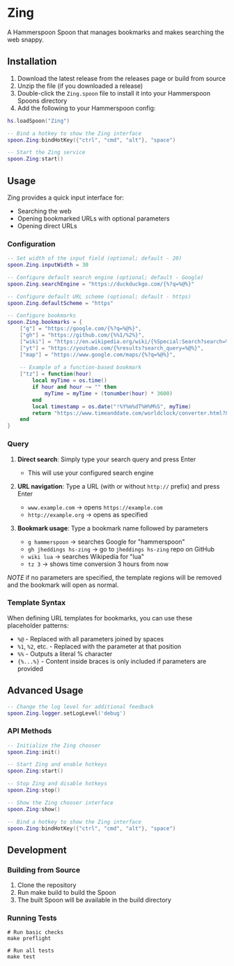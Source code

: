 # Zing

A Hammerspoon Spoon that manages bookmarks and makes searching the web snappy.

## Installation

1. Download the latest release from the releases page or build from source
2. Unzip the file (if you downloaded a release)
3. Double-click the `Zing.spoon` file to install it into your Hammerspoon Spoons directory
4. Add the following to your Hammerspoon config:

```lua
hs.loadSpoon("Zing")

-- Bind a hotkey to show the Zing interface
spoon.Zing:bindHotKey({"ctrl", "cmd", "alt"}, "space")

-- Start the Zing service
spoon.Zing:start()
```

## Usage

Zing provides a quick input interface for:
- Searching the web
- Opening bookmarked URLs with optional parameters
- Opening direct URLs

### Configuration

```lua
-- Set width of the input field (optional; default - 20)
spoon.Zing.inputWidth = 30

-- Configure default search engine (optional; default - Google)
spoon.Zing.searchEngine = "https://duckduckgo.com/{%?q=%@%}"

-- Configure default URL scheme (optional; default - https)
spoon.Zing.defaultScheme = "https"

-- Configure bookmarks
spoon.Zing.bookmarks = {
    ["g"] = "https://google.com/{%?q=%@%}",
    ["gh"] = "https://github.com/{%%1/%2%}",
    ["wiki"] = "https://en.wikipedia.org/wiki/{%Special:Search?search=%@%}",
    ["yt"] = "https://youtube.com/{%results?search_query=%@%}",
    ["map"] = "https://www.google.com/maps/{%?q=%@%}",
    
    -- Example of a function-based bookmark
    ["tz"] = function(hour)
        local myTime = os.time()
        if hour and hour ~= "" then
            myTime = myTime + (tonumber(hour) * 3600)
        end
        local timestamp = os.date("!%Y%m%dT%H%M%S", myTime)
        return "https://www.timeanddate.com/worldclock/converter.html?&p1=75&p2=136&iso=" .. timestamp
    end
}
```

### Query

1. **Direct search**: Simply type your search query and press Enter
   - This will use your configured search engine

2. **URL navigation**: Type a URL (with or without `http://` prefix) and press Enter
   - `www.example.com` → opens `https://example.com`
   - `http://example.org` → opens as specified

3. **Bookmark usage**: Type a bookmark name followed by parameters
   - `g hammerspoon` → searches Google for "hammerspoon"
   - `gh jheddings hs-zing` → go to `jheddings hs-zing` repo on GitHub
   - `wiki lua` → searches Wikipedia for "lua"
   - `tz 3` → shows time conversion 3 hours from now

_NOTE_ if no parameters are specified, the template regions will be removed and the
bookmark will open as normal.

### Template Syntax

When defining URL templates for bookmarks, you can use these placeholder patterns:

- `%@` - Replaced with all parameters joined by spaces
- `%1`, `%2`, etc. - Replaced with the parameter at that position
- `%%` - Outputs a literal % character
- `{%...%}` - Content inside braces is only included if parameters are provided

## Advanced Usage

```lua
-- Change the log level for additional feedback
spoon.Zing.logger.setLogLevel('debug')
```

### API Methods

```lua
-- Initialize the Zing chooser
spoon.Zing:init()

-- Start Zing and enable hotkeys
spoon.Zing:start()

-- Stop Zing and disable hotkeys
spoon.Zing:stop()

-- Show the Zing chooser interface
spoon.Zing:show()

-- Bind a hotkey to show the Zing interface
spoon.Zing:bindHotKey({"ctrl", "cmd", "alt"}, "space")
```

## Development

### Building from Source

1. Clone the repository
2. Run make build to build the Spoon
3. The built Spoon will be available in the build directory


### Running Tests

```shell
# Run basic checks
make preflight

# Run all tests
make test
```
